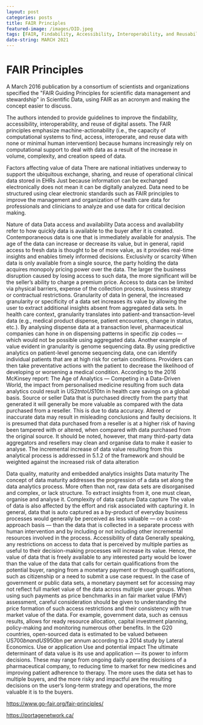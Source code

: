 ```yaml
---
layout: post
categories: posts
title: FAIR Principles    
featured-image: /images/DID.jpeg
tags: [FAIR, Findability, Accessibility, Interoperability, and Reusability]
date-string: MARCH 2021
---
```


# FAIR Principles

A March 2016 publication by a consortium of scientists and organizations specified the "FAIR Guiding Principles for scientific data management and stewardship" in Scientific Data, using FAIR as an acronym and making the concept easier to discuss.

The authors intended to provide guidelines to improve the findability, accessibility, interoperability, and reuse of digital assets. The FAIR principles emphasize machine-actionability (i.e., the capacity of computational systems to find, access, interoperate, and reuse data with none or minimal human intervention) because humans increasingly rely on computational support to deal with data as a result of the increase in volume, complexity, and creation speed of data.

Factors affecting value of data 
There are national initiatives underway to support the ubiquitous exchange, sharing, and reuse of operational clinical data stored in EHRs Just because information can be exchanged electronically does not mean it can be digitally analyzed. Data need to be structured using clear electronic standards such as FAIR principles to improve the management and organization of health care data for professionals and clinicians to analyze and use data for critical decision making.


Nature of data 
Data access and availability 
Data access and availability refer to how quickly data is available to the buyer after it is created. Contemporaneous data is one that is immediately available for analysis. 
The age of the data can increase or decrease its value, but in general, rapid access to fresh data is thought to be of more value, as it provides real-time insights and enables timely informed decisions. 
Exclusivity or scarcity 
When data is only available from a single source, the party holding the data acquires monopoly pricing power over the data. The larger the business disruption caused by losing access to such data, the more significant will be the seller’s ability to charge a premium price. 
Access to data can be limited via physical barriers, expense of the collection process, business strategy or contractual restrictions. 
Granularity of data 
In general, the increased granularity or specificity of a data set increases its value by allowing the user to extract additional insights absent from aggregated data sets. 
In health care context, granularity translates into patient-and transaction-level data (e.g., medical product dispense, patient encounters, change in status, etc.). 
By analysing dispense data at a transaction level, pharmaceutical companies can hone in on dispensing patterns in specific zip codes — which would not be possible using aggregated data. 
Another example of value evident in granularity is genome sequencing data. By using predictive analytics on patient-level genome sequencing data, one can identify individual patients that are at high risk for certain conditions. Providers can then take preventative actions with the patient to decrease the likelihood of developing or worsening a medical condition. According to the 2016 McKinsey report: The Age of Analytics — Competing in a Data-Driven World, the impact from personalised medicine resulting from such data analytics could result in US$2tn to US$10tn in health care savings on a global basis. 
Source or seller 
Data that is purchased directly from the party that generated it will generally be more valuable as compared with the data purchased from a reseller. This is due to data accuracy. 
Altered or inaccurate data may result in misleading conclusions and faulty decisions. It is presumed that data purchased from a reseller is at a higher risk of having been tampered with or altered, when compared with data purchased from the original source. 
It should be noted, however, that many third-party data aggregators and resellers may clean and organise data to make it easier to analyse. The incremental increase of data value resulting from this analytical process is addressed in 5.1.2 of the framework and should be weighted against the increased risk of data alteration


Data quality, maturity and embedded analytics insights 
Data maturity 
The concept of data maturity addresses the progression of a data set along the data analytics process. 
More often than not, raw data sets are disorganised and complex, or lack structure. To extract insights from it, one must clean, organise and analyse it. 
Complexity of data capture 
Data capture 
The value of data is also affected by the effort and risk associated with capturing it. In general, data that is auto captured as a by-product of everyday business processes would generally be perceived as less valuable — on a cost-approach basis — than the data that is collected in a separate process with human intervention and by including or not including other incremental resources involved in the process. 
Accessibility of data 
Generally speaking, any restrictions on access to data that is perceived by multiple parties as useful to their decision-making processes will increase its value. Hence, the value of data that is freely available to any interested party would be lower than the value of the data that calls for certain qualifications from the potential buyer, ranging from a monetary payment or through qualifications, such as citizenship or a need to submit a use case request. 
In the case of government or public data sets, a monetary payment set for accessing may not reflect full market value of the data across multiple user groups. When using such payments as price benchmarks in an fair market value (FMV) assessment, careful consideration should be given to understanding the price formation of such access restrictions and their consistency with true market value of the data. 
For example, government data, such as census results, allows for ready resource allocation, capital investment planning, policy-making and monitoring numerous other benefits. In the G20 countries, open-sourced data is estimated to be valued between US$700bn and US$950bn per annum according to a 2014 study by Lateral Economics. 
Use or application 
Use and potential impact 
The ultimate determinant of data value is its use and application — its power to inform decisions. These may range from ongoing daily operating decisions of a pharmaceutical company, to reducing time to market for new medicines and improving patient adherence to therapy. 
The more uses the data set has to multiple buyers, and the more risky and impactful are the resulting decisions on the user’s long-term strategy and operations, the more valuable it is to the buyers. 

https://www.go-fair.org/fair-principles/

https://portagenetwork.ca/
